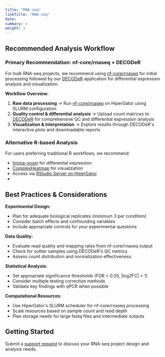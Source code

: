 ```yaml
---
title: "RNA-seq"
linkTitle: "RNA-seq"
date:
summary: >
weight: 1
---
```


## Recommended Analysis Workflow

### Primary Recommendation: nf-core/rnaseq + DECODeR
For bulk RNA-seq projects, we recommend using [nf-core/rnaseq](https://nf-co.re/rnaseq) for initial processing followed by our [DECODeR](/decoder/) application for differential expression analysis and visualization.

**Workflow Overview:**
1. **Raw data processing** → Run [nf-core/rnaseq](https://nf-co.re/rnaseq) on HiperGator using SLURM configuration
2. **Quality control & differential analysis** → Upload count matrices to [DECODeR](/decoder/) for comprehensive QC and differential expression analysis
3. **Visualization & interpretation** → Explore results through DECODeR's interactive plots and downloadable reports

### Alternative R-based Analysis
For users preferring traditional R workflows, we recommend:
- [limma-voom](https://ucdavis-bioinformatics-training.github.io/2018-June-RNA-Seq-Workshop/thursday/DE.html) for differential expression
- [ComplexHeatmap](https://bioconductor.org/packages/release/bioc/html/ComplexHeatmap.html) for visualization
- Access via [RStudio Server on HiperGator](https://docs.rc.ufl.edu/software/apps/r/rstudio_server/)
- 
## Best Practices & Considerations

**Experimental Design:**
- Plan for adequate biological replicates (minimum 3 per condition)
- Consider batch effects and confounding variables
- Include appropriate controls for your experimental questions

**Data Quality:**
- Evaluate read quality and mapping rates from nf-core/rnaseq output
- Check for outlier samples using DECODeR's QC metrics
- Assess count distribution and normalization effectiveness

**Statistical Analysis:**
- Set appropriate significance thresholds (FDR < 0.05, |log2FC| > 1)
- Consider multiple testing correction methods
- Validate key findings with qPCR when possible

**Computational Resources:**
- Use HiperGator's SLURM scheduler for nf-core/rnaseq processing
- Scale resources based on sample count and read depth
- Plan storage needs for large fastq files and intermediate outputs

## Getting Started
Submit a [support request](https://cancer.ufl.edu/research/shared-resources/biostatistics-computational-biology-shared-resource/biostatistics-shared-resource-support-request-form/) to discuss your RNA-seq project design and analysis needs.

